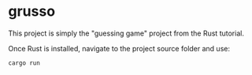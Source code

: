 # grusso

This project is simply the "guessing game" project from the Rust tutorial.

Once Rust is installed, navigate to the project source folder and use:
```
cargo run
```
